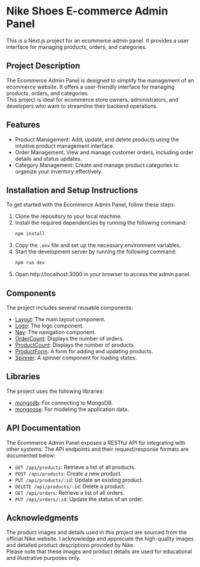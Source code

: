 # Nike Shoes E-commerce Admin Panel

This is a Next.js project for an ecommerce admin panel. It provides a user interface for managing products, orders, and categories.

## Project Description

The Ecommerce Admin Panel is designed to simplify the management of an ecommerce website. It offers a user-friendly interface for managing products, orders, and categories.  
This project is ideal for ecommerce store owners, administrators, and developers who want to streamline their backend operations.

## Features

- Product Management: Add, update, and delete products using the intuitive product management interface.
- Order Management: View and manage customer orders, including order details and status updates.
- Category Management: Create and manage product categories to organize your inventory effectively.

## Installation and Setup Instructions

To get started with the Ecommerce Admin Panel, follow these steps:

1. Clone the repository to your local machine.
2. Install the required dependencies by running the following command:
    ```bash
    npm install
    ```
3. Copy the `.env` file and set up the necessary environment variables.
4. Start the development server by running the following command:
    ```bash
    npm run dev
    ```
5. Open http://localhost:3000 in your browser to access the admin panel.


## Components

The project includes several reusable components:

- [Layout](components/Layout.js): The main layout component.
- [Logo](components/Logo.js): The logo component.
- [Nav](components/Nav.js): The navigation component.
- [OrderCount](components/OrderCount.js): Displays the number of orders.
- [ProductCount](components/ProductCount.js): Displays the number of products.
- [ProductForm](components/ProductForm.js): A form for adding and updating products.
- [Spinner](components/Spinner.js): A spinner component for loading states.

## Libraries

The project uses the following libraries:

- [mongodb](https://www.npmjs.com/package/mongodb): For connecting to MongoDB.
- [mongoose](https://www.npmjs.com/package/mongoose): For modeling the application data.

## API Documentation

The Ecommerce Admin Panel exposes a RESTful API for integrating with other systems. The API endpoints and their request/response formats are documented below:

- `GET /api/products`: Retrieve a list of all products.
- `POST /api/products`: Create a new product.
- `PUT /api/products/:id`: Update an existing product.
- `DELETE /api/products/:id`: Delete a product.
- `GET /api/orders`: Retrieve a list of all orders.
- `PUT /api/orders/:id`: Update the status of an order.

## Acknowledgments

The product images and details used in this project are sourced from the official Nike website. I acknowledge and appreciate the high-quality images and detailed product descriptions provided by Nike.  
Please note that these images and product details are used for educational and illustrative purposes only.